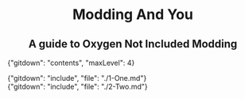 <div align="center">
    <h1>Modding And You</h1>
    <h2>A guide to Oxygen Not Included Modding</h2>
</div>

{"gitdown": "contents", "maxLevel": 4}

{"gitdown": "include", "file": "./1-One.md"}  
{"gitdown": "include", "file": "./2-Two.md"}  